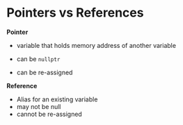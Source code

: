 # Pointers vs References





**Pointer**

- variable that holds memory address of another variable

- can be `nullptr`
- can be re-assigned



**Reference**

- Alias for an existing variable
- may not be null
- cannot be re-assigned





